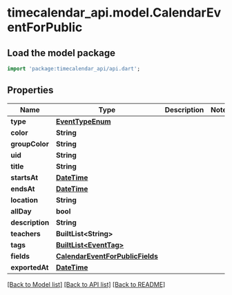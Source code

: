# timecalendar_api.model.CalendarEventForPublic

## Load the model package
```dart
import 'package:timecalendar_api/api.dart';
```

## Properties
Name | Type | Description | Notes
------------ | ------------- | ------------- | -------------
**type** | [**EventTypeEnum**](EventTypeEnum.md) |  | 
**color** | **String** |  | 
**groupColor** | **String** |  | 
**uid** | **String** |  | 
**title** | **String** |  | 
**startsAt** | [**DateTime**](DateTime.md) |  | 
**endsAt** | [**DateTime**](DateTime.md) |  | 
**location** | **String** |  | 
**allDay** | **bool** |  | 
**description** | **String** |  | 
**teachers** | **BuiltList&lt;String&gt;** |  | 
**tags** | [**BuiltList&lt;EventTag&gt;**](EventTag.md) |  | 
**fields** | [**CalendarEventForPublicFields**](CalendarEventForPublicFields.md) |  | 
**exportedAt** | [**DateTime**](DateTime.md) |  | 

[[Back to Model list]](../README.md#documentation-for-models) [[Back to API list]](../README.md#documentation-for-api-endpoints) [[Back to README]](../README.md)


